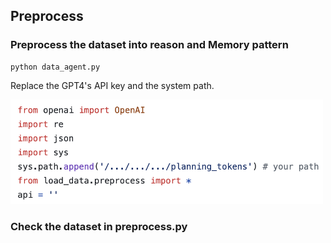 ## Preprocess

### Preprocess the dataset into reason and Memory pattern
```
python data_agent.py
```

Replace the GPT4's API key and the system path.

<img src="prompt_templates/fig1.png" alt="q" width="500"/>

### Check the dataset in preprocess.py
